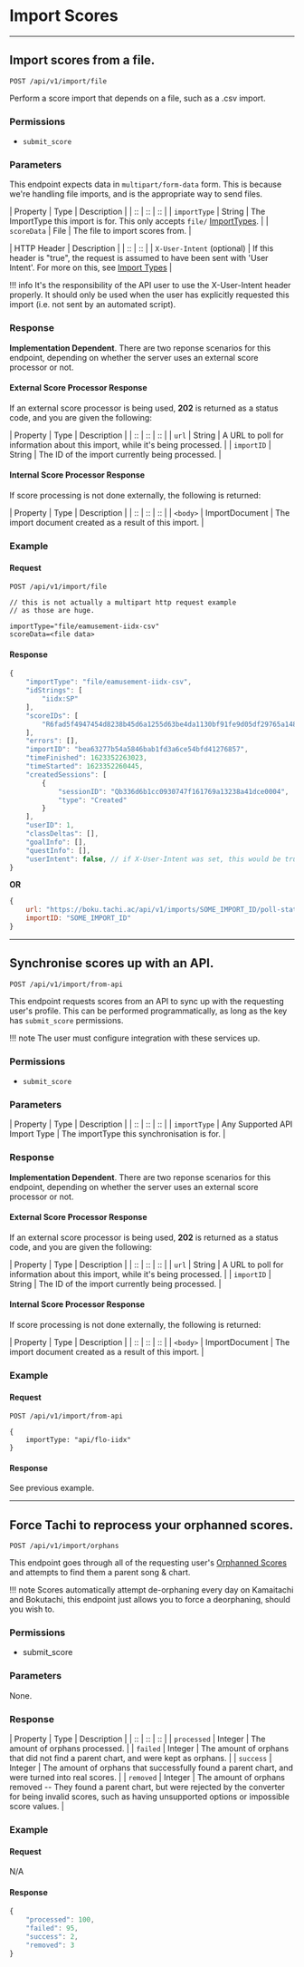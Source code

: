 # Import Scores

*****

## Import scores from a file.

```POST /api/v1/import/file```

Perform a score import that depends on a file, such as a .csv import.

### Permissions

- `submit_score`

### Parameters

This endpoint expects data in `multipart/form-data` form.
This is because we're handling file imports, and is the
appropriate way to send files.

| Property | Type | Description |
| :: | :: | :: |
| `importType` | String | The ImportType this import is for. This only accepts `file/` [ImportTypes](../../codebase/import/import-types.md). |
| `scoreData` | File | The file to import scores from. |

| HTTP Header | Description |
| :: | :: |
| `X-User-Intent` (optional) | If this header is "true", the request is assumed to have been sent with 'User Intent'. For more on this, see [Import Types](../../codebase/import/import-types.md) |

!!! info
	It's the responsibility of the API user to use the X-User-Intent
	header properly. It should only be used when the user
	has explicitly requested this import (i.e. not sent by an automated script).

### Response

**Implementation Dependent**.
There are two reponse scenarios for this endpoint, depending on whether the server uses an external score processor or not.

#### External Score Processor Response

If an external score processor is being used, **202** is returned as a status code, and you are given the following:

| Property | Type | Description |
| :: | :: | :: |
| `url` | String | A URL to poll for information about this import, while it's being processed. |
| `importID` | String | The ID of the import currently being processed. |

#### Internal Score Processor Response

If score processing is not done externally, the following is returned:

| Property | Type | Description |
| :: | :: | :: |
| `<body>` | ImportDocument | The import document created as a result of this import. |

### Example

#### Request
```
POST /api/v1/import/file
```

```
// this is not actually a multipart http request example
// as those are huge.

importType="file/eamusement-iidx-csv"
scoreData=<file data>
```

#### Response

```js
{
	"importType": "file/eamusement-iidx-csv",
	"idStrings": [
		"iidx:SP"
	],
	"scoreIDs": [
		"R6fad5f4947454d8238b45d6a1255d63be4da1130bf91fe9d05df29765a148da8"
	],
	"errors": [],
	"importID": "bea63277b54a5846bab1fd3a6ce54bfd41276857",
	"timeFinished": 1623352263023,
	"timeStarted": 1623352260445,
	"createdSessions": [
		{
			"sessionID": "Qb336d6b1cc0930747f161769a13238a41dce0004",
			"type": "Created"
		}
	],
	"userID": 1,
	"classDeltas": [],
	"goalInfo": [],
	"questInfo": [],
	"userIntent": false, // if X-User-Intent was set, this would be true.
}
```

**OR**

```js
{
	url: "https://boku.tachi.ac/api/v1/imports/SOME_IMPORT_ID/poll-status",
	importID: "SOME_IMPORT_ID"
}
```

*****

## Synchronise scores up with an API.

`POST /api/v1/import/from-api`

This endpoint requests scores from an API to sync up with the requesting user's profile. This can
be performed programmatically, as long as the key has `submit_score` permissions.

!!! note
	The user must configure integration with these services up.

### Permissions

- `submit_score`

### Parameters

| Property | Type | Description |
| :: | :: | :: |
| `importType` | Any Supported API Import Type | The importType this synchronisation is for. |

### Response

**Implementation Dependent**.
There are two reponse scenarios for this endpoint, depending on whether the server uses an external score processor or not.

#### External Score Processor Response

If an external score processor is being used, **202** is returned as a status code, and you are given the following:

| Property | Type | Description |
| :: | :: | :: |
| `url` | String | A URL to poll for information about this import, while it's being processed. |
| `importID` | String | The ID of the import currently being processed. |

#### Internal Score Processor Response

If score processing is not done externally, the following is returned:

| Property | Type | Description |
| :: | :: | :: |
| `<body>` | ImportDocument | The import document created as a result of this import. |

### Example

#### Request
```
POST /api/v1/import/from-api

{
	importType: "api/flo-iidx"
}
```


#### Response

See previous example.

*****

## Force Tachi to reprocess your orphanned scores.

`POST /api/v1/import/orphans`


This endpoint goes through all of the requesting user's [Orphanned Scores](../../codebase/import/orphans.md) and attempts to find them a parent song & chart.

!!! note
	Scores automatically attempt de-orphaning every day on Kamaitachi and Bokutachi,
	this endpoint just allows you to force a deorphaning, should you wish to.

### Permissions

- submit_score

### Parameters

None.

### Response

| Property | Type | Description |
| :: | :: | :: |
| `processed` | Integer | The amount of orphans processed. |
| `failed` | Integer | The amount of orphans that did not find a parent chart, and were kept as orphans. |
| `success` | Integer | The amount of orphans that successfully found a parent chart, and were turned into real scores. |
| `removed` | Integer | The amount of orphans removed -- They found a parent chart, but were rejected by the converter for being invalid scores, such as having unsupported options or impossible score values. |

### Example

#### Request

N/A

#### Response

```js
{
	"processed": 100,
	"failed": 95,
	"success": 2,
	"removed": 3
}
```
